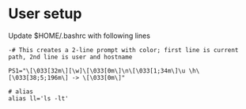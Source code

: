 # User setup

Update $HOME/.bashrc with following lines

`-# This creates a 2-line prompt with color; first line is current path, 2nd line is user and hostname`

`PS1="\[\033[32m\][\w]\[\033[0m\]\n\[\033[1;34m\]\u \h\[\033[38;5;196m\] -> \[\033[0m\]"`

```
# alias
alias ll='ls -lt'
```
